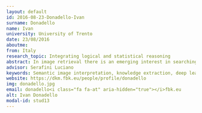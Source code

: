 ```yaml
---
layout: default 
id: 2016-08-23-Donadello-Ivan
surname: Donadello
name: Ivan
university: University of Trento
date: 23/08/2016
aboutme: 
from: Italy
research_topic: Integrating logical and statistical reasoning 
abstract: In image retrieval there is an emerging interest in searching images on the basis of semantic descriptions of their content for example searching for all the images that portray 'a man riding a horse on a lawn'. Addressing this need requires (i) a language for describing image content and (ii) an automatic method to generate a description of such content. Our research proposes the use of ontologies in combination with machine learning to solve these problems. First, we explore the usage of ontological languages for expressing image content, which is represented as a partial model of an ontology. Second, we study the usage of ontology axioms, which impose constraints on image content, to improve the current image processing algorithms. Indeed, such algorithms are almost exclusively based on numerical methods, and integrating logical constraints in statistical algorithms is still an open problem. We therefore propose a novel method for combining logical reasoning with the processing of low-level image features, with the objective of improving the performance of current image interpretation systems.
advisor: Serafini Luciano
keywords: Semantic image interpretation, knowledge extraction, deep learning, semantic clustering
website: https://dkm.fbk.eu/people/profile/donadello
img: donadello.jpg
email: donadello<i class="fa fa-at" aria-hidden="true"></i>fbk.eu
alt: Ivan Donadello
modal-id: stud13
---
```

